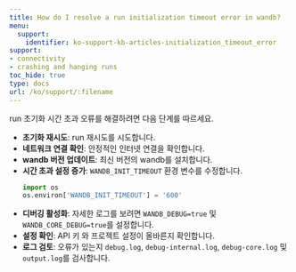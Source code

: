 ```yaml
---
title: How do I resolve a run initialization timeout error in wandb?
menu:
  support:
    identifier: ko-support-kb-articles-initialization_timeout_error
support:
- connectivity
- crashing and hanging runs
toc_hide: true
type: docs
url: /ko/support/:filename
---
```


run 초기화 시간 초과 오류를 해결하려면 다음 단계를 따르세요.

- **초기화 재시도**: run 재시도를 시도합니다.
- **네트워크 연결 확인**: 안정적인 인터넷 연결을 확인합니다.
- **wandb 버전 업데이트**: 최신 버전의 wandb를 설치합니다.
- **시간 초과 설정 증가**: `WANDB_INIT_TIMEOUT` 환경 변수를 수정합니다.
  ```python
  import os
  os.environ['WANDB_INIT_TIMEOUT'] = '600'
  ```
- **디버깅 활성화**: 자세한 로그를 보려면 `WANDB_DEBUG=true` 및 `WANDB_CORE_DEBUG=true`를 설정합니다.
- **설정 확인**: API 키 와 프로젝트 설정이 올바른지 확인합니다.
- **로그 검토**: 오류가 있는지 `debug.log`, `debug-internal.log`, `debug-core.log` 및 `output.log`를 검사합니다.
